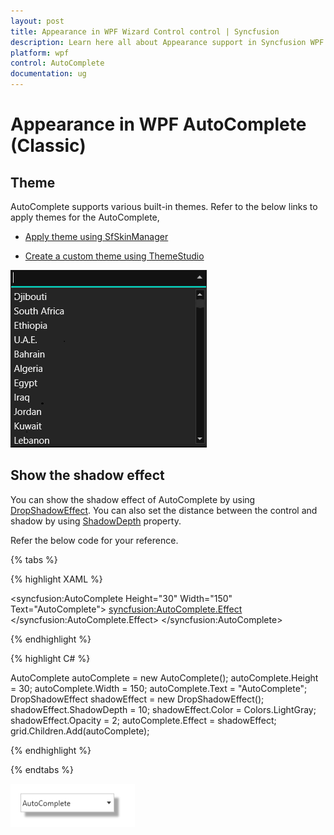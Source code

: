 ```yaml
---
layout: post
title: Appearance in WPF Wizard Control control | Syncfusion
description: Learn here all about Appearance support in Syncfusion WPF AutoComplete (Classic) control and more.
platform: wpf
control: AutoComplete
documentation: ug
---
```


# Appearance in WPF AutoComplete (Classic)

## Theme

AutoComplete supports various built-in themes. Refer to the below links to apply themes for the AutoComplete,

  * [Apply theme using SfSkinManager](https://help.syncfusion.com/wpf/themes/skin-manager)
	
  * [Create a custom theme using ThemeStudio](https://help.syncfusion.com/wpf/themes/theme-studio#creating-custom-theme)

   ![Setting theme to WPF AutoComplete](Getting-Started_images/Getting-Started_img15.png)


## Show the shadow effect

You can show the shadow effect of AutoComplete by using [DropShadowEffect](https://docs.microsoft.com/en-us/dotnet/api/system.windows.media.effects.dropshadoweffect?view=netcore-3.1). You can also set the distance between the control and shadow by using [ShadowDepth](https://docs.microsoft.com/en-us/dotnet/api/system.windows.media.effects.dropshadoweffect.shadowdepthproperty?view=netcore-3.1) property.

Refer the below code for your reference.

{% tabs %}

{% highlight XAML %}

<syncfusion:AutoComplete Height="30" Width="150" Text="AutoComplete">
    <syncfusion:AutoComplete.Effect>
        <DropShadowEffect ShadowDepth="10" Color="LightGray" Opacity="2" />
    </syncfusion:AutoComplete.Effect>
</syncfusion:AutoComplete>

{% endhighlight %}

{% highlight C# %}

AutoComplete autoComplete = new AutoComplete();
autoComplete.Height = 30;
autoComplete.Width = 150;
autoComplete.Text = "AutoComplete";
DropShadowEffect shadowEffect = new DropShadowEffect();
shadowEffect.ShadowDepth = 10;
shadowEffect.Color = Colors.LightGray;
shadowEffect.Opacity = 2;
autoComplete.Effect = shadowEffect;
grid.Children.Add(autoComplete);

{% endhighlight %}

{% endtabs %}

![Show the shadow effects of WPF AutoComplete](Appearance_images/wpf-autocomplete-shadow.png)
